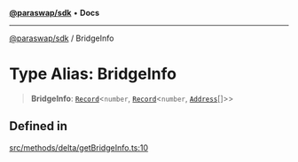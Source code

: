 [**@paraswap/sdk**](../README.md) • **Docs**

***

[@paraswap/sdk](../globals.md) / BridgeInfo

# Type Alias: BridgeInfo

> **BridgeInfo**: [`Record`](../-internal-/type-aliases/Record.md)\<`number`, [`Record`](../-internal-/type-aliases/Record.md)\<`number`, [`Address`](Address.md)[]\>\>

## Defined in

[src/methods/delta/getBridgeInfo.ts:10](https://github.com/paraswap/paraswap-sdk/blob/master/src/methods/delta/getBridgeInfo.ts#L10)
